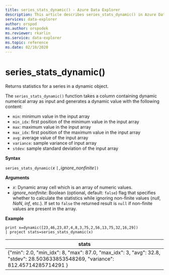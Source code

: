 ```yaml
---
title: series_stats_dynamic() - Azure Data Explorer
description: This article describes series_stats_dynamic() in Azure Data Explorer.
services: data-explorer
author: orspod
ms.author: orspodek
ms.reviewer: rkarlin
ms.service: data-explorer
ms.topic: reference
ms.date: 02/10/2020
---
```

# series_stats_dynamic()

Returns statistics for a series in a dynamic object.  

The `series_stats_dynamic()` function takes a column containing dynamic numerical array as input and generates a dynamic value with the following content:
* `min`: minimum value in the input array
* `min_idx`: first position of the minimum value in the input array
* `max`: maximum value in the input array
* `max_idx`: first position of the maximum value in the input array
* `avg`: average value of the input array
* `variance`: sample variance of input array
* `stdev`: sample standard deviation of the input array

**Syntax**

`series_stats_dynamic(`*x* `[,`*ignore_nonfinite*`])`

**Arguments**

* *x*: Dynamic array cell which is an array of numeric values. 
* *ignore_nonfinite*: Boolean (optional, default: `false`) flag that specifies whether to calculate the statistics while ignoring non-finite values (*null*, *NaN*, *inf*, etc.). If set to `false` the returned result is `null` if non-finite values are present in the array.

**Example**

<!-- csl: https://help.kusto.windows.net:443/Samples -->
```kusto
print x=dynamic([23,46,23,87,4,8,3,75,2,56,13,75,32,16,29]) 
| project stats=series_stats_dynamic(x)
```

|stats
|---|
|{"min": 2.0, "min_idx": 8, "max": 87.0, "max_idx": 3, "avg": 32.8, "stdev": 28.503633853548269, "variance": 812.45714285714291 }
